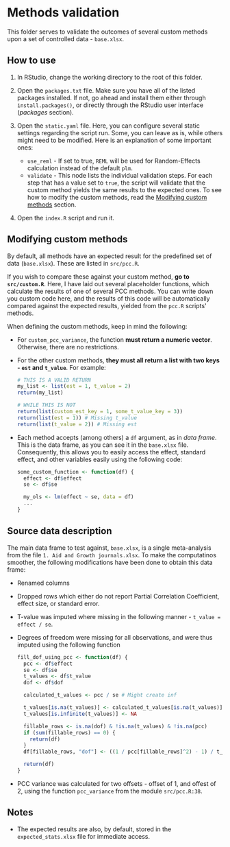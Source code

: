 # Methods validation

This folder serves to validate the outcomes of several custom methods upon a set of controlled data - `base.xlsx`.

## How to use

1. In RStudio, change the working directory to the root of this folder.
1. Open the `packages.txt` file. Make sure you have all of the listed packages installed. If not, go ahead and install them either through `install.packages()`, or directly through the RStudio user interface (_packages_ section).
1. Open the `static.yaml` file. Here, you can configure several static settings regarding the script run. Some, you can leave as is, while others might need to be modified. Here is an explanation of some important ones:

   - `use_reml` - If set to true, `REML` will be used for Random-Effects calculation instead of the default `plm`.
   - `validate` - This node lists the individual validation steps. For each step that has a value set to `true`, the script will validate that the custom method yields the same results to the expected ones. To see how to modify the custom methods, read the [Modifying custom methods](#modifying-custom-methods) section.

1. Open the `index.R` script and run it.

## Modifying custom methods

By default, all methods have an expected result for the predefined set of data (`base.xlsx`). These are listed in `src/pcc.R`.

If you wish to compare these against your custom method, **go to `src/custom.R`**. Here, I have laid out several placeholder functions, which calculate the results of one of several PCC methods. You can write down you custom code here, and the results of this code will be automatically compared against the expected results, yielded from the `pcc.R` scripts' methods.

When defining the custom methods, keep in mind the following:

- For `custom_pcc_variance`, the function **must return a numeric vector**. Otherwise, there are no restrictions.
- For the other custom methods, **they must all return a list with two keys - `est` and `t_value`**. For example:

  ```R
  # THIS IS A VALID RETURN
  my_list <- list(est = 1, t_value = 2)
  return(my_list)

  # WHILE THIS IS NOT
  return(list(custom_est_key = 1, some_t_value_key = 3))
  return(list(est = 1)) # Missing t_value
  return(list(t_value = 2)) # Missing est
  ```

- Each method accepts (among others) a `df` argument, as in _data frame_. This is the data frame, as you can see it in the `base.xlsx` file. Consequently, this allows you to easily access the effect, standard effect, and other variables easily using the following code:

  ```R
  some_custom_function <- function(df) {
    effect <- df$effect
    se <- df$se

    my_ols <- lm(effect ~ se, data = df)
    ...
  }
  ```

## Source data description

The main data frame to test against, `base.xlsx`, is a single meta-analysis from the file `1. Aid and Growth journals.xlsx`. To make the computatinos smoother, the following modifications have been done to obtain this data frame:

- Renamed columns
- Dropped rows which either do not report Partial Correlation Coefficient, effect size, or standard error.
- T-value was imputed where missing in the following manner - `t_value = effect / se`.
- Degrees of freedom were missing for all observations, and were thus imputed using the following function

  ```R
  fill_dof_using_pcc <- function(df) {
    pcc <- df$effect
    se <- df$se
    t_values <- df$t_value
    dof <- df$dof

    calculated_t_values <- pcc / se # Might create inf

    t_values[is.na(t_values)] <- calculated_t_values[is.na(t_values)]
    t_values[is.infinite(t_values)] <- NA

    fillable_rows <- is.na(dof) & !is.na(t_values) & !is.na(pcc)
    if (sum(fillable_rows) == 0) {
      return(df)
    }
    df[fillable_rows, "dof"] <- ((1 / pcc[fillable_rows]^2) - 1) / t_values[fillable_rows]^2

    return(df)
  }
  ```

- PCC variance was calculated for two offsets - offset of 1, and offest of 2, using the function `pcc_variance` from the module `src/pcc.R:38`.

## Notes

- The expected results are also, by default, stored in the `expected_stats.xlsx` file for immediate access.
